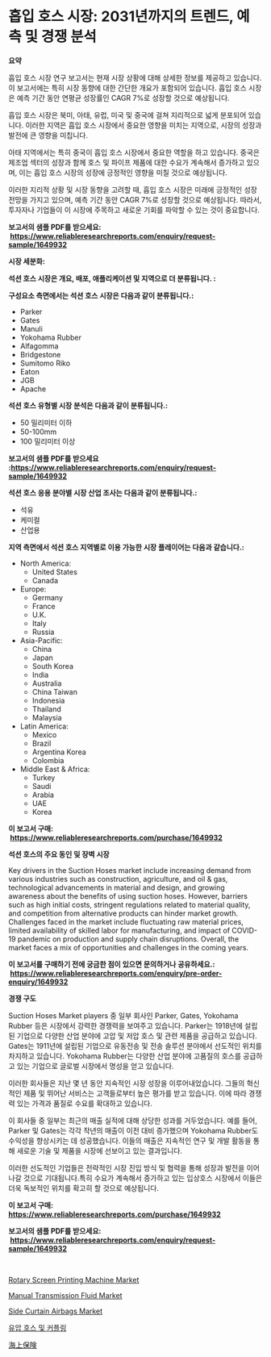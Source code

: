 <p><h1>흡입 호스 시장: 2031년까지의 트렌드, 예측 및 경쟁 분석</h1></p><p><strong>요약</strong></p>
<p><p>흡입 호스 시장 연구 보고서는 현재 시장 상황에 대해 상세한 정보를 제공하고 있습니다. 이 보고서에는 특히 시장 동향에 대한 간단한 개요가 포함되어 있습니다. 흡입 호스 시장은 예측 기간 동안 연평균 성장률인 CAGR 7%로 성장할 것으로 예상됩니다.</p><p>흡입 호스 시장은 북미, 아태, 유럽, 미국 및 중국에 걸쳐 지리적으로 넓게 분포되어 있습니다. 이러한 지역은 흡입 호스 시장에서 중요한 영향을 미치는 지역으로, 시장의 성장과 발전에 큰 영향을 미칩니다.</p><p>아태 지역에서는 특히 중국이 흡입 호스 시장에서 중요한 역할을 하고 있습니다. 중국은 제조업 섹터의 성장과 함께 호스 및 파이프 제품에 대한 수요가 계속해서 증가하고 있으며, 이는 흡입 호스 시장의 성장에 긍정적인 영향을 미칠 것으로 예상됩니다.</p><p>이러한 지리적 상황 및 시장 동향을 고려할 때, 흡입 호스 시장은 미래에 긍정적인 성장 전망을 가지고 있으며, 예측 기간 동안 CAGR 7%로 성장할 것으로 예상됩니다. 따라서, 투자자나 기업들이 이 시장에 주목하고 새로운 기회를 파악할 수 있는 것이 중요합니다.</p></p>
<p><strong>보고서의 샘플 PDF를 받으세요: &nbsp;<a href="https://www.reliableresearchreports.com/enquiry/request-sample/1649932">https://www.reliableresearchreports.com/enquiry/request-sample/1649932</a></strong></p>
<p><strong>시장 세분화:</strong></p>
<p><strong> 석션 호스 시장은 개요, 배포, 애플리케이션 및 지역으로 더 분류됩니다. :</strong></p>
<p><strong>구성요소 측면에서는 석션 호스 시장은 다음과 같이 분류됩니다.:</strong></p>
<p><ul><li>Parker</li><li>Gates</li><li>Manuli</li><li>Yokohama Rubber</li><li>Alfagomma</li><li>Bridgestone</li><li>Sumitomo Riko</li><li>Eaton</li><li>JGB</li><li>Apache</li></ul></p>
<p><strong> 석션 호스 유형별 시장 분석은 다음과 같이 분류됩니다.:</strong></p>
<p><ul><li>50 밀리미터 이하</li><li>50-100mm</li><li>100 밀리미터 이상</li></ul></p>
<p><strong>보고서의 샘플 PDF를 받으세요 :<a href="https://www.reliableresearchreports.com/enquiry/request-sample/1649932">https://www.reliableresearchreports.com/enquiry/request-sample/1649932</a></strong></p>
<p><strong> 석션 호스 응용 분야별 시장 산업 조사는 다음과 같이 분류됩니다.:</strong></p>
<p><ul><li>석유</li><li>케미컬</li><li>산업용</li></ul></p>
<p><strong>지역 측면에서 석션 호스 지역별로 이용 가능한 시장 플레이어는 다음과 같습니다.:</strong></p>
<p><ul>
    <li>
        North America:
        <ul>
            <li>United States</li>
            <li>Canada</li>
        </ul>
    </li>
    <li>
        Europe:
        <ul>
            <li>Germany</li>
            <li>France</li>
            <li>U.K.</li>
            <li>Italy</li>
            <li>Russia</li>
        </ul>
    </li>
    <li>
        Asia-Pacific:
        <ul>
            <li>China</li>
            <li>Japan</li>
            <li>South Korea</li>
            <li>India</li>
            <li>Australia</li>
            <li>China Taiwan</li>
            <li>Indonesia</li>
            <li>Thailand</li>
            <li>Malaysia</li>
        </ul>
    </li>
    <li>
        Latin America:
        <ul>
            <li>Mexico</li>
            <li>Brazil</li>
            <li>Argentina Korea</li>
            <li>Colombia</li>
        </ul>
    </li>
    <li>
        Middle East & Africa:
        <ul>
            <li>Turkey</li>
            <li>Saudi</li>
            <li>Arabia</li>
            <li>UAE</li>
            <li>Korea</li>
        </ul>
    </li>
    </ul></p>
<p><strong>이 보고서 구매: &nbsp;<a href="https://www.reliableresearchreports.com/purchase/1649932">https://www.reliableresearchreports.com/purchase/1649932</a></strong></p>
<p><strong>석션 호스의 주요 동인 및 장벽 시장</strong></p>
<p><p>Key drivers in the Suction Hoses market include increasing demand from various industries such as construction, agriculture, and oil & gas, technological advancements in material and design, and growing awareness about the benefits of using suction hoses. However, barriers such as high initial costs, stringent regulations related to material quality, and competition from alternative products can hinder market growth. Challenges faced in the market include fluctuating raw material prices, limited availability of skilled labor for manufacturing, and impact of COVID-19 pandemic on production and supply chain disruptions. Overall, the market faces a mix of opportunities and challenges in the coming years.</p></p>
<p><strong>이 보고서를 구매하기 전에 궁금한 점이 있으면 문의하거나 공유하세요.: &nbsp;<a href="https://www.reliableresearchreports.com/enquiry/pre-order-enquiry/1649932">https://www.reliableresearchreports.com/enquiry/pre-order-enquiry/1649932</a></strong></p>
<p><strong>경쟁 구도</strong></p>
<p><p>Suction Hoses Market players 중 일부 회사인 Parker, Gates, Yokohama Rubber 등은 시장에서 강력한 경쟁력을 보여주고 있습니다. Parker는 1918년에 설립된 기업으로 다양한 산업 분야에 고압 및 저압 호스 및 관련 제품을 공급하고 있습니다. Gates는 1911년에 설립된 기업으로 유동전송 및 전송 솔루션 분야에서 선도적인 위치를 차지하고 있습니다. Yokohama Rubber는 다양한 산업 분야에 고품질의 호스를 공급하고 있는 기업으로 글로벌 시장에서 명성을 얻고 있습니다.</p><p>이러한 회사들은 지난 몇 년 동안 지속적인 시장 성장을 이루어내었습니다. 그들의 혁신적인 제품 및 뛰어난 서비스는 고객들로부터 높은 평가를 받고 있습니다. 이에 따라 경쟁력 있는 가격과 품질로 수요를 확대하고 있습니다.</p><p>이 회사들 중 일부는 최근의 매출 실적에 대해 상당한 성과를 거두었습니다. 예를 들어, Parker 및 Gates는 각각 작년의 매출이 이전 대비 증가했으며 Yokohama Rubber도 수익성을 향상시키는 데 성공했습니다. 이들의 매출은 지속적인 연구 및 개발 활동을 통해 새로운 기술 및 제품을 시장에 선보이고 있는 결과입니다.</p><p>이러한 선도적인 기업들은 전략적인 시장 진입 방식 및 협력을 통해 성장과 발전을 이어나갈 것으로 기대됩니다.특히 수요가 계속해서 증가하고 있는 입상호스 시장에서 이들은 더욱 독보적인 위치를 확고히 할 것으로 예상됩니다.</p></p>
<p><strong>이 보고서 구매: &nbsp; <a href="https://www.reliableresearchreports.com/purchase/1649932">https://www.reliableresearchreports.com/purchase/1649932</a></strong></p>
<p><strong>보고서의 샘플 PDF를 받으세요: &nbsp;<a href="https://www.reliableresearchreports.com/enquiry/request-sample/1649932">https://www.reliableresearchreports.com/enquiry/request-sample/1649932</a></strong><strong></strong></p>
<p>&nbsp;</p>
<p><p><a href="https://view.publitas.com/reportprime-1/global-rotary-screen-printing-machine-market-by-types-applications-and-major-players-with-regional-growth-rate-analysis-and-development-situation-from-2024-to-2031/">Rotary Screen Printing Machine Market</a></p><p><a href="https://sulfuric-clavicle-d39.notion.site/Manual-Transmission-Fluid-Market-Size-2024-2031-Global-Industrial-Analysis-Key-Geographical-Regio-686ff6c13e3049b49f06875942ad21ea">Manual Transmission Fluid Market</a></p><p><a href="https://issuu.com/reportprime-2/docs/side-curtain-airbags-market-size-2030.pptx">Side Curtain Airbags Market</a></p><p><a href="https://github.com/nuekbpymrrz5/Market-Research-Report-List-1/blob/main/32980829843.md">유압 호스 및 커플링</a></p><p><a href="https://github.com/jkjreqjscoxx7/Market-Research-Report-List-1/blob/main/219992510709.md">海上保険</a></p></p>